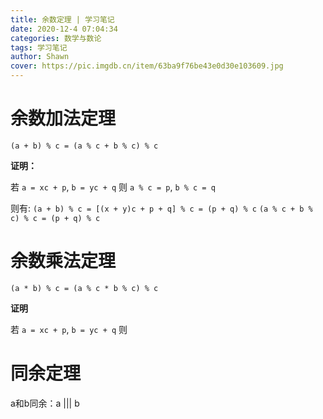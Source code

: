 ```yaml
---
title: 余数定理 | 学习笔记
date: 2020-12-4 07:04:34
categories: 数学与数论
tags: 学习笔记
author: Shawn
cover: https://pic.imgdb.cn/item/63ba9f76be43e0d30e103609.jpg
---
```


# 余数加法定理

`(a + b) % c = (a % c + b % c) % c`

**证明：**

若 `a = xc + p`, `b = yc + q`
则 `a % c = p`, `b % c = q`

则有:
`(a + b) % c = [(x + y)c + p + q] % c = (p + q) % c`
`(a % c + b % c) % c = (p + q) % c`

# 余数乘法定理

`(a * b) % c = (a % c * b % c) % c`

**证明**

若 `a = xc + p`, `b = yc + q`
则

# 同余定理

a和b同余：a ||| b